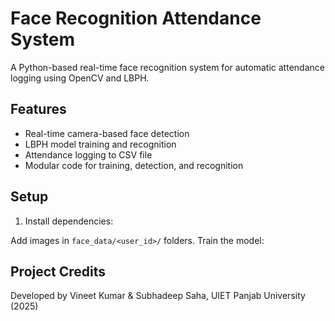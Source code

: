 # Face Recognition Attendance System

A Python-based real-time face recognition system for automatic attendance logging using OpenCV and LBPH.

## Features
- Real-time camera-based face detection
- LBPH model training and recognition
- Attendance logging to CSV file
- Modular code for training, detection, and recognition

## Setup
1. Install dependencies:

 Add images in `face_data/<user_id>/` folders.
 Train the model:


## Project Credits
Developed by Vineet Kumar & Subhadeep Saha, UIET Panjab University (2025)

